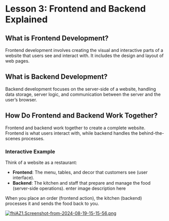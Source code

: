 # **Lesson 3: Frontend and Backend Explained**

## **What is Frontend Development?**
Frontend development involves creating the visual and interactive parts of a website that users see and interact with. It includes the design and layout of web pages.

## **What is Backend Development?**
Backend development focuses on the server-side of a website, handling data storage, server logic, and communication between the server and the user’s browser.

## **How Do Frontend and Backend Work Together?**
Frontend and backend work together to create a complete website. Frontend is what users interact with, while backend handles the behind-the-scenes processes.

### **Interactive Example**

Think of a website as a restaurant:

-   **Frontend**: The menu, tables, and decor that customers see (user interface).
-   **Backend**: The kitchen and staff that prepare and manage the food (server-side operations).
enter image description here

When you place an order (frontend action), the kitchen (backend) processes it and sends the food back to you.

[![fhiAZ1.Screenshot-from-2024-08-19-15-15-56.png](https://i.im.ge/2024/08/19/fhiAZ1.Screenshot-from-2024-08-19-15-15-56.png)](https://im.ge/i/Screenshot-from-2024-08-19-15-15-56.fhiAZ1)


<!--stackedit_data:
eyJoaXN0b3J5IjpbLTE0OTIxNTUzOTksNzE2NTY0Nzg0LC0yMD
Y5NDk0NTQwLC05ODQxNzczODRdfQ==
-->